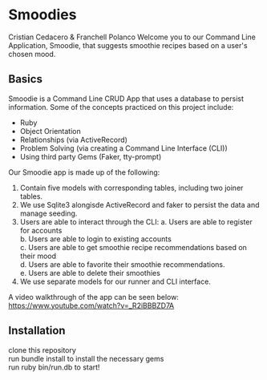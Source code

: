Smoodies
========================

Cristian Cedacero & Franchell Polanco Welcome you to our Command Line Application, Smoodie, that suggests smoothie recipes based on a user's chosen mood.

## Basics

Smoodie is a Command Line CRUD App that uses a database to persist information. Some of the concepts practiced on this project include:

- Ruby
- Object Orientation
- Relationships (via ActiveRecord)
- Problem Solving (via creating a Command Line Interface (CLI))
- Using third party Gems (Faker, tty-prompt)

Our Smoodie app is made up of the following:

1. Contain five models with corresponding tables, including two joiner tables.
2. We use Sqlite3 alongisde ActiveRecord  and faker to persist the data and manage seeding.
3. Users are able to interact through the CLI:
  a. Users are able to register for accounts   
  b. Users are able to login to existing accounts   
  c. Users are able to get smoothie recipe   recommendations based on their mood  
  d. Users are able to favorite their smoothie recommendations.  
  e. Users are able to delete their smoothies  
4. We use separate models for our runner and CLI interface.  

A video walkthrough of the app can be seen below: 
https://www.youtube.com/watch?v=_R2iBBBZD7A

## Installation
clone this repository  
run bundle install to install the necessary gems  
run ruby bin/run.db to start!  
